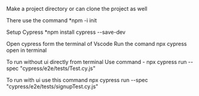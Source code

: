 Make a project directory or can clone the project as well

There use the command
*npm -i init

Setup Cypress
*npm install cypress --save-dev

Open cypress form the terminal of Vscode
Run the comand npx cypress open in terminal

To run without ui directly from terminal
Use command - npx cypress run --spec "cypress/e2e/tests/Test.cy.js"

To run with ui use this command
npx cypress run --spec "cypress/e2e/tests/signupTest.cy.js"

